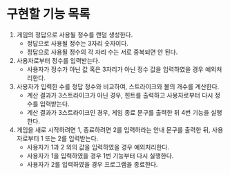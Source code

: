 # 구현할 기능 목록

1. 게임의 정답으로 사용될 정수를 랜덤 생성한다.
   - 정답으로 사용될 정수는 3자리 숫자이다.
   - 정답으로 사용될 정수의 각 자리 수는 서로 중복되면 안 된다.
2. 사용자로부터 정수를 입력받는다.
   - 사용자가 정수가 아닌 값 혹은 3자리가 아닌 정수 값을 입력하였을 경우 예외처리한다.
3. 사용자가 입력한 수를 정답 정수와 비교하여, 스트라이크와 볼의 개수를 계산한다.
   - 계산 결과가 3스트라이크가 아닌 경우, 힌트를 출력하고 사용자로부터 다시 정수를 입력받는다.
   - 계산 결과가 3스트라이크인 경우, 게임 종료 문구를 출력한 뒤 4번 기능을 실행한다.
4. 게임을 새로 시작하려면 1, 종료하려면 2를 입력하라는 안내 문구를 출력한 뒤, 사용자로부터 1 또는 2를 입력받는다.
   - 사용자가 1과 2 외의 값을 입력하였을 경우 예외처리한다.
   - 사용자가 1을 입력하였을 경우 1번 기능부터 다시 실행한다.
   - 사용자가 2를 입력하였을 경우 프로그램을 종료한다.